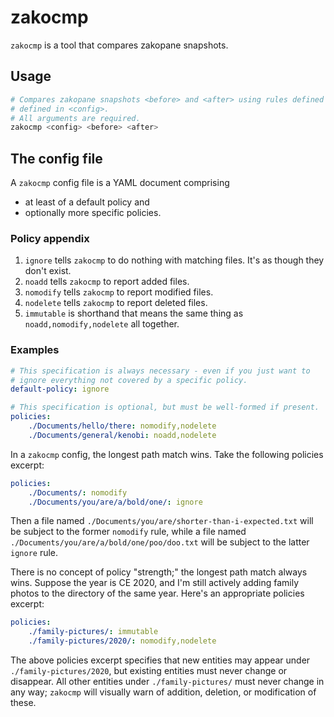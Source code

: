 # zakocmp

`zakocmp` is a tool that compares zakopane snapshots.

## Usage

```sh
# Compares zakopane snapshots <before> and <after> using rules defined
# defined in <config>.
# All arguments are required.
zakocmp <config> <before> <after>
```

## The config file

A `zakocmp` config file is a YAML document comprising
*   at least of a default policy and
*   optionally more specific policies.

### Policy appendix

1.  `ignore` tells `zakocmp` to do nothing with matching files. It's as
    though they don't exist.
1.  `noadd` tells `zakocmp` to report added files.
1.  `nomodify` tells `zakocmp` to report modified files.
1.  `nodelete` tells `zakocmp` to report deleted files.
1.  `immutable` is shorthand that means the same thing as
    `noadd,nomodify,nodelete` all together.

### Examples

```yaml
# This specification is always necessary - even if you just want to
# ignore everything not covered by a specific policy.
default-policy: ignore

# This specification is optional, but must be well-formed if present.
policies:
    ./Documents/hello/there: nomodify,nodelete
    ./Documents/general/kenobi: noadd,nodelete
```

In a `zakocmp` config, the longest path match wins. Take the following
policies excerpt:

```yaml
policies:
    ./Documents/: nomodify
    ./Documents/you/are/a/bold/one/: ignore
```

Then a file named `./Documents/you/are/shorter-than-i-expected.txt` will
be subject to the former `nomodify` rule, while a file named
`./Documents/you/are/a/bold/one/poo/doo.txt` will be subject to the
latter `ignore` rule.

There is no concept of policy "strength;" the longest path match always
wins. Suppose the year is CE 2020, and I'm still actively adding family
photos to the directory of the same year. Here's an appropriate
policies excerpt:

```yaml
policies:
    ./family-pictures/: immutable
    ./family-pictures/2020/: nomodify,nodelete
```

The above policies excerpt specifies that new entities may appear under
`./family-pictures/2020`, but existing entities must never change or
disappear. All other entities under `./family-pictures/` must never
change in any way; `zakocmp` will visually warn of addition, deletion,
or modification of these.
